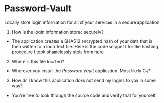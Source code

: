 # Password-Vault
Locally store login information for all of your services in a secure application

1. How is the login information stored securely?
* The application creates a SHA512 encrypted hash of your data that is then written to a local text file. Here is the code snippet I for the hashing procedure I took shamelessly stole from [here](https://www.codeproject.com/Articles/12092/Encrypt-Decrypt-Files-in-VB-NET-Using-Rijndael)


2. Where is this file located?
* Wherever you install the *Password Vault* application. Most likely C:/*

3. How do I know this application does not send my logins to you in some way?
* You're free to look through the source code and verify that for yourself





